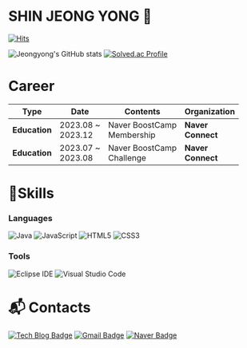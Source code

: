 # SHIN JEONG YONG 👋
[![Hits](https://hits.seeyoufarm.com/api/count/incr/badge.svg?url=https%3A%2F%2Fgithub.com%2Fsjy982&count_bg=%233D56C8&title_bg=%23EB0707&icon=&icon_color=%23E7E7E7&title=hits&edge_flat=false)](https://hits.seeyoufarm.com)

![Jeongyong's GitHub stats](https://github-readme-stats.vercel.app/api?username=sjy982&show_icons=true&theme=radical)
[![Solved.ac Profile](http://mazassumnida.wtf/api/v2/generate_badge?boj=shinjy0211)](https://solved.ac/shinjy0211/)

# Career
|Type|Date|Contents|Organization|
|----|-----|---------|---------|
|**Education**|2023.08 ~ <br/>2023.12|Naver BoostCamp<br/>Membership|**Naver<br/>Connect**|
|**Education**|2023.07 ~ <br/>2023.08|Naver BoostCamp<br/>Challenge|**Naver<br/>Connect**|

# 💪Skills
### Languages
![Java](https://img.shields.io/badge/Java-007396.svg?&style=for-the-badge&logo=Java&logoColor=white)
![JavaScript](https://img.shields.io/badge/JavaScript-F7DF1E.svg?&style=for-the-badge&logo=JavaScript&logoColor=white)
![HTML5](https://img.shields.io/badge/HTML5-E34F26.svg?&style=for-the-badge&logo=HTML5&logoColor=white)
![CSS3](https://img.shields.io/badge/CSS3-1572B6.svg?&style=for-the-badge&logo=CSS3&logoColor=white)

### Tools
![Eclipse IDE](https://img.shields.io/badge/Eclipse%20IDE-2C2255.svg?&style=for-the-badge&logo=Eclipse%20IDE&logoColor=white)
![Visual Studio Code](https://img.shields.io/badge/Visual%20Studio%20Code-007ACC.svg?&style=for-the-badge&logo=Visual%20Studio%20Code&logoColor=white)


# :mailbox_with_mail: Contacts
[![Tech Blog Badge](http://img.shields.io/badge/-Tech%20blog-black?style=flat-square&logo=velog&link=https://velog.io/@shinjy9802/)](https://velog.io/@shinjy9802/)
[![Gmail Badge](https://img.shields.io/badge/Gmail-d14836?style=flat-square&logo=Gmail&logoColor=white&link=mailto:shinjy0211@gmail.com)](mailto:shinjy0211@gmail.com)
[![Naver Badge](https://img.shields.io/badge/Naver-03C75A?style=flat-square&logo=Naver&logoColor=white&link=mailto:sinjy0211@naver.com)](mailto:sinjy0211@naver.com)
<!--
**sjy982/sjy982** is a ✨ _special_ ✨ repository because its `README.md` (this file) appears on your GitHub profile.

Here are some ideas to get you started:

- 🔭 I’m currently working on ...
- 🌱 I’m currently learning ...
- 👯 I’m looking to collaborate on ...
- 🤔 I’m looking for help with ...
- 💬 Ask me about ...
- 📫 How to reach me: ...
- 😄 Pronouns: ...
- ⚡ Fun fact: ...
-->
